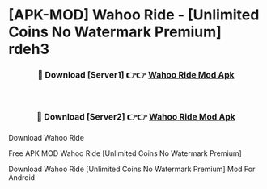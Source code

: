# [APK-MOD] Wahoo  Ride - [Unlimited Coins No Watermark Premium] rdeh3



<div align="center">
<h3>🔴 Download [Server1] 👉👉 <a href="https://momento.my/?title=Wahoo__Ride">Wahoo  Ride Mod Apk</a></h3><br>

<h3>🔴 Download [Server2] 👉👉 <a href="https://momento.my/?title=Wahoo__Ride">Wahoo  Ride Mod Apk</a></h3>
</div>



Download Wahoo  Ride 

Free APK MOD Wahoo  Ride [Unlimited Coins No Watermark Premium]

Download Wahoo  Ride [Unlimited Coins No Watermark Premium] Mod For Android
